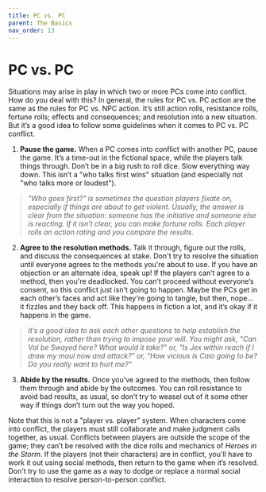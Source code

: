 ```yaml
---
title: PC vs. PC
parent: The Basics
nav_order: 13
---
```


# PC vs. PC

Situations may arise in play in which two or more PCs come into conflict. How do you deal with this? In general, the rules for PC vs. PC action are the same as the rules for PC vs. NPC action. It’s still action rolls, resistance rolls, fortune rolls; effects and consequences; and resolution into a new situation. But it’s a good idea to follow some guidelines when it comes to PC vs. PC conflict.

1. **Pause the game.** When a PC comes into conflict with another PC, pause the game. It’s a time-out in the fictional space, while the players talk things through. Don’t be in a big rush to roll dice. Slow everything way down. This isn’t a "who talks first wins" situation (and especially not "who talks more or loudest").

> *"Who goes first?" is sometimes the question players fixate on, especially if things are about to get violent. Usually, the answer is clear from the situation: someone has the initiative and someone else is reacting. If it isn’t clear, you can make fortune rolls. Each player rolls an action rating and you compare the results.*

2. **Agree to the resolution methods.** Talk it through, figure out the rolls, and discuss the consequences at stake. Don't try to resolve the situation until everyone agrees to the methods you're about to use. If you have an objection or an alternate idea, speak up! If the players can’t agree to a method, then you're deadlocked. You can’t proceed without everyone’s consent, so this conflict just isn't going to happen. Maybe the PCs get in each other’s faces and act like they're going to tangle, but then, nope... it fizzles and they back off. This happens in fiction a lot, and it’s okay if it happens in the game.

> *It’s a good idea to ask each other questions to help establish the resolution, rather than trying to impose your will. You might ask, "Can Val be Swayed here? What would it take?" or, "Is Jex within reach if I draw my maul now and attack?" or, "How vicious is Caio going to be? Do you really want to hurt me?"*

3. **Abide by the results.** Once you've agreed to the methods, then follow them through and abide by the outcomes. You can roll resistance to avoid bad results, as usual, so don’t try to weasel out of it some other way if things don’t turn out the way you hoped.

Note that this is not a "player vs. player" system. When characters come into conflict, the players must still collaborate and make judgment calls together, as usual. Conflicts between players are outside the scope of the game; they can’t be resolved with the dice rolls and mechanics of *Heroes in the Storm*. If the players (not their characters) are in conflict, you'll have to work it out using social methods, then return to the game when it’s resolved. Don't try to use the game as a way to dodge or replace a normal social interaction to resolve person-to-person conflict.
